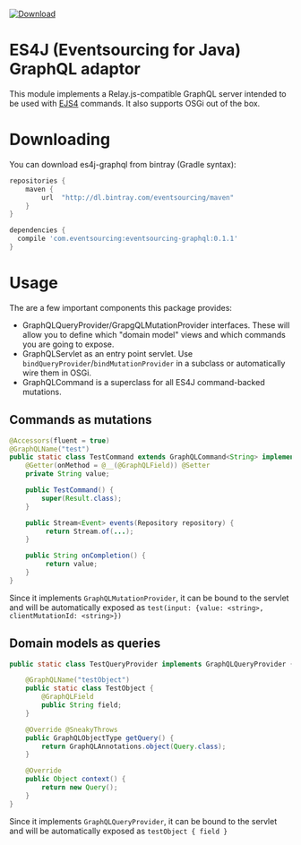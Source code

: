 [![Download](https://api.bintray.com/packages/eventsourcing/maven/eventsourcing-graphql/images/download.svg)](https://bintray.com/eventsourcing/maven/eventsourcing-graphql/_latestVersion)

# ES4J (Eventsourcing for Java) GraphQL adaptor

This module implements a Relay.js-compatible GraphQL server intended to be used with [EJS4](https://github.com/eventsourcing/es4j) commands. It also supports
OSGi out of the box.

# Downloading

You can download es4j-graphql from bintray (Gradle syntax):

```groovy
repositories {
    maven {
        url  "http://dl.bintray.com/eventsourcing/maven"
    }
}

dependencies {
  compile 'com.eventsourcing:eventsourcing-graphql:0.1.1'
}
```

# Usage

The are a few important components this package provides:

* GraphQLQueryProvider/GrapgQLMutationProvider interfaces. These will allow you
  to define which "domain model" views and which commands you are going to expose.
* GraphQLServlet as an entry point servlet. Use `bindQueryProvider`/`bindMutationProvider` in a subclass or automatically wire
them in OSGi.
* GraphQLCommand is a superclass for all ES4J command-backed mutations.

## Commands as mutations

```java
@Accessors(fluent = true)
@GraphQLName("test")
public static class TestCommand extends GraphQLCommand<String> implements GraphQLMutationProvider {
    @Getter(onMethod = @__(@GraphQLField)) @Setter
    private String value;

    public TestCommand() {
        super(Result.class);
    }

    public Stream<Event> events(Repository repository) {
         return Stream.of(...);
    }

    public String onCompletion() {
         return value;
    }
}
```

Since it implements `GraphQLMutationProvider`, it can be bound to the servlet
and will be automatically exposed as `test(input: {value: <string>, clientMutationId: <string>})`

## Domain models as queries

```java
public static class TestQueryProvider implements GraphQLQueryProvider {

    @GraphQLName("testObject")
    public static class TestObject {
        @GraphQLField
        public String field;
    }

    @Override @SneakyThrows
    public GraphQLObjectType getQuery() {
        return GraphQLAnnotations.object(Query.class);
    }

    @Override
    public Object context() {
        return new Query();
    }
}
```

Since it implements `GraphQLQueryProvider`, it can be bound to the servlet
and will be automatically exposed as `testObject { field }`
